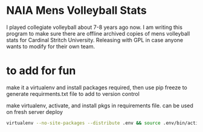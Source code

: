 # NAIA Mens Volleyball Stats
I played collegiate volleyball about 7-8 years ago now. I am writing this program to make sure there are offline archived copies of mens volleyball stats for Cardinal Stritch University. Releasing with GPL in case anyone wants to modify for their own team.

# to add for fun
make it a virtualenv and install packages required, then use pip freeze to generate requirments.txt file to add to version control 

make virtualenv, activate, and install pkgs in requirements file. can be used on fresh server deploy 
```bash
virtualenv --no-site-packages --distribute .env && source .env/bin/activate && pip install -r requirements.txt
```
